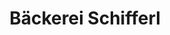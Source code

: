 ---
title: "Bäckerei Schifferl"
url: /regensburg/baeckerei-schifferl-weichser-weg/
shop: Bäckerei
---